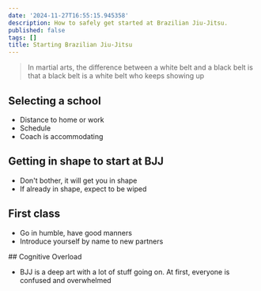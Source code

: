 ```yaml
---
date: '2024-11-27T16:55:15.945358'
description: How to safely get started at Brazilian Jiu-Jitsu.
published: false
tags: []
title: Starting Brazilian Jiu-Jitsu
---
```


> In martial arts, the difference between a white belt and a black belt is that a black belt is a white belt who keeps showing up

## Selecting a school

- Distance to home or work
- Schedule
- Coach is accommodating

## Getting in shape to start at BJJ

- Don't bother, it will get you in shape
- If already in shape, expect to be wiped

## First class

- Go in humble, have good manners
- Introduce yourself by name to new partners


## Cognitive Overload

- BJJ is a deep art with a lot of stuff going on. At first, everyone is confused and overwhelmed

